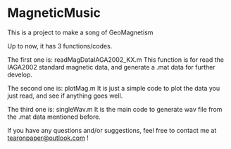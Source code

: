 # MagneticMusic
This is a project to make a song of GeoMagnetism

Up to now, it has 3 functions/codes.

The first one is:
readMagDataIAGA2002_KX.m
This function is for read the IAGA2002 standard magnetic data, and generate a .mat data for further develop.

The second one is:
plotMag.m
It is just a simple code to plot the data you just read, and see if anything goes well.

The third one is:
singleWav.m
It is the main code to generate wav file from the .mat data mentioned before.

If you have any questions and/or suggestions, feel free to contact me at tearonpaper@outlook.com !
